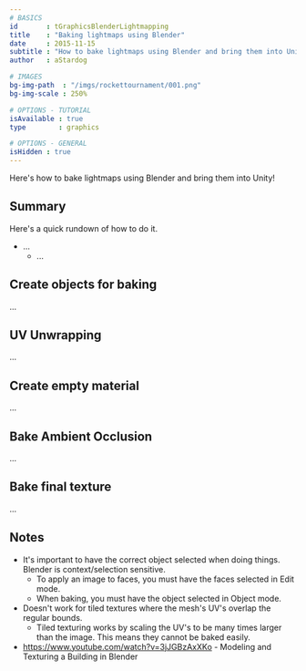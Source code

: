 ```yaml
---
# BASICS
id       : tGraphicsBlenderLightmapping
title    : "Baking lightmaps using Blender"
date     : 2015-11-15
subtitle : "How to bake lightmaps using Blender and bring them into Unity!"
author   : aStardog

# IMAGES
bg-img-path  : "/imgs/rockettournament/001.png"
bg-img-scale : 250%

# OPTIONS - TUTORIAL
isAvailable : true
type        : graphics

# OPTIONS - GENERAL
isHidden : true
---
```

Here's how to bake lightmaps using Blender and bring them into Unity!

## Summary

Here's a quick rundown of how to do it.

* ...
    * ...

## Create objects for baking

...

## UV Unwrapping

...

## Create empty material

...

## Bake Ambient Occlusion

...

## Bake final texture

...

## Notes

* It's important to have the correct object selected when doing things. Blender is context/selection sensitive.
    * To apply an image to faces, you must have the faces selected in Edit mode.
	* When baking, you must have the object selected in Object mode.
* Doesn't work for tiled textures where the mesh's UV's overlap the regular bounds.
    * Tiled texturing works by scaling the UV's to be many times larger than the image. This means they cannot be baked easily.
* https://www.youtube.com/watch?v=3jJGBzAxXKo - Modeling and Texturing a Building in Blender